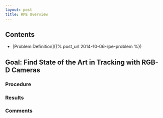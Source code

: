 ```yaml
---
layout: post
title: RPE Overview
---
```


## Contents


- [Problem Definition]({% post_url 2014-10-06-rpe-problem %})

## Goal: Find State of the Art in Tracking with RGB-D Cameras

### Procedure

### Results

### Comments
